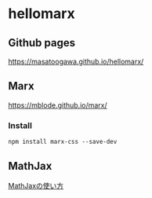 # hellomarx

## Github pages

https://masatoogawa.github.io/hellomarx/

## Marx

https://mblode.github.io/marx/

### Install

`npm install marx-css --save-dev`

## MathJax

[MathJaxの使い方](http://gilbert.ninja-web.net/math/mathjax1.html)

